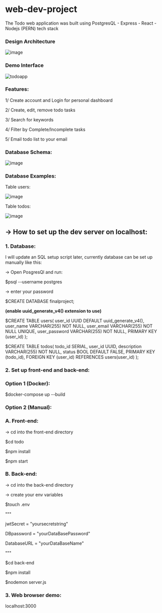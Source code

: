 # web-dev-project
The Todo web application was built using PostgresQL - Express - React - Nodejs (PERN) tech stack

### Design Architecture
![image](https://user-images.githubusercontent.com/72519491/219484565-582fdf82-e953-4dd3-b644-7f76b7ab3000.png)

### Demo Interface
![todoapp](https://user-images.githubusercontent.com/72519491/215282425-6eeb9c64-c208-426c-ac80-89eb6d7b79dd.png)

### Features:

1/ Create account and Login for personal dashboard

2/ Create, edit, remove todo tasks

3/ Search for keywords

4/ Filter by Complete/Incomplete tasks

5/ Email todo list to your email

### Database Schema:

![image](https://user-images.githubusercontent.com/72519491/219490248-b975a8d9-3565-40c6-8a18-13b8c80da3fe.png)

### Database Examples:
Table users:

![image](https://user-images.githubusercontent.com/72519491/219488631-fe3e99e9-8084-4c1c-af2d-d065c3098566.png)

Table todos:

![image](https://user-images.githubusercontent.com/72519491/219488999-1c5bdc83-93cd-4f31-b837-212bd9560c98.png)

## -> How to set up the dev server on localhost:

### 1. Database:

I will update an SQL setup script later, currently database can be set up manually like this:

-> Open PosgresQl and run:

$psql --username postgres

-> enter your password

$CREATE DATABASE finalproject;

**(enable uuid_generate_v4() extension to use)**

$CREATE TABLE users(
  user_id UUID DEFAULT uuid_generate_v4(),
  user_name VARCHAR(255) NOT NULL,
  user_email VARCHAR(255) NOT NULL UNIQUE,
  user_password VARCHAR(255) NOT NULL,
  PRIMARY KEY (user_id)
);

$CREATE TABLE todos(
  todo_id SERIAL,
  user_id UUID,
  description VARCHAR(255) NOT NULL,
  status BOOL DEFAULT FALSE,
  PRIMARY KEY (todo_id),
  FOREIGN KEY (user_id) REFERENCES users(user_id)
);

### 2. Set up front-end and back-end:

### Option 1 (Docker):

$docker-compose up --build


### Option 2 (Manual):

### A. Front-end:
-> cd into the front-end directory

$cd todo

$npm install 

$npm start


### B. Back-end:

-> cd into the back-end directory

-> create your env variables

$touch .env

"""

jwtSecret = "yoursecretstring"

DBpassword = "yourDataBasePassword"

DatabaseURL = "yourDataBaseName"

"""

$cd back-end

$npm install

$nodemon server.js

### 3. Web browser demo:

localhost:3000




